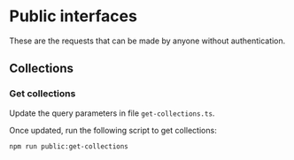 # Public interfaces

These are the requests that can be made by anyone without authentication.

## Collections

### Get collections

Update the query parameters in file `get-collections.ts`.

Once updated, run the following script to get collections:

```sh
npm run public:get-collections
```